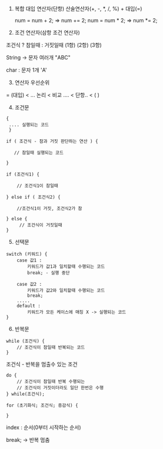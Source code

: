 1. 복합 대입 연산자(단항)
	산술연산자(+, -, *, /, %) + 대입(=)
	
	num = num + 2; => num += 2;
	num = num * 2; => num *= 2;
	
	
2. 조건 연산자(삼항 조건 연산자)

조건식 ? 참일때 : 거짓일때
(1항)		(2항)		(3항)

String -> 문자 여러개 "ABC"

char : 문자 1개 'A'


3. 연산자 우선순위

= (대입) < 	... 논리 < 비교 ....	<	단항.. < (	)


4. 조건문
```
{
 .... 실행되는 코드
 }
 ```
 ```
 if ( 조건식 - 참과 거짓 판단하는 연산 ) {
 
	// 참일때 실행되는 코드	
	
} 
```
```
if (조건식1) {

	// 조건식1이 참일때
	
} else if ( 조건식2) {

	//조건식1이 거짓, 조건식2가 참
	
} else {
	 // 조건식이 거짓일때
}
```

5. 선택문
```
switch (키워드) {
	case 값1 :
		키워드가 값1과 일치할때 수행되는 코드
		break; - 실행 중단
		
	case 값2 :
		키워드가 값2와 일치할때 수행되는 코드
		break;
	.....
	default :
		키워드가 모든 케이스에 매칭 X -> 실행되는 코드
}
```

6. 반복문
```
while (조건식) {
	// 조건식이 참일때 반복되는 코드
}
```
조건식 - 반복을 멈출수 있는 조건
```
do {
	// 조건식이 참일때 반복 수행되는 
	// 조건식이 거짓이더라도 일단 한번은 수행
} while(조건식);
```
```
for (초기화식; 조건식; 증감식) {

}
```
index : 순서(0부터 시작하는 순서)

break; -> 반복 멈춤
